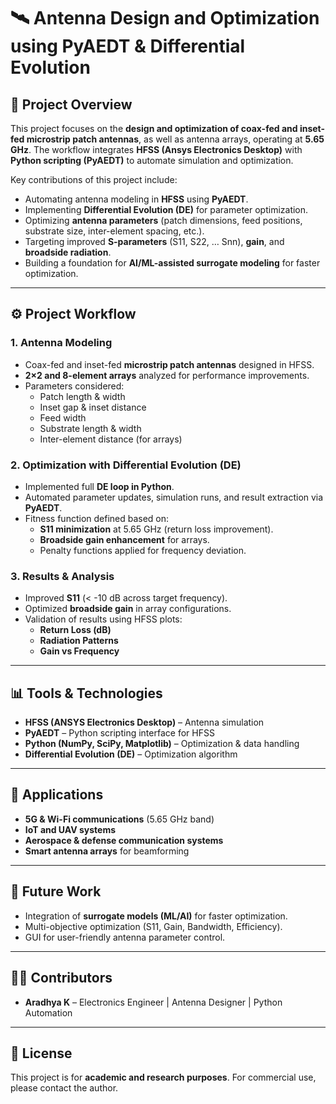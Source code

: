 # 🛰️ Antenna Design and Optimization using PyAEDT & Differential Evolution  

## 📌 Project Overview  
This project focuses on the **design and optimization of coax-fed and inset-fed microstrip patch antennas**, as well as antenna arrays, operating at **5.65 GHz**. The workflow integrates **HFSS (Ansys Electronics Desktop)** with **Python scripting (PyAEDT)** to automate simulation and optimization.  

Key contributions of this project include:  
- Automating antenna modeling in **HFSS** using **PyAEDT**.  
- Implementing **Differential Evolution (DE)** for parameter optimization.  
- Optimizing **antenna parameters** (patch dimensions, feed positions, substrate size, inter-element spacing, etc.).  
- Targeting improved **S-parameters** (S11, S22, … Snn), **gain**, and **broadside radiation**.  
- Building a foundation for **AI/ML-assisted surrogate modeling** for faster optimization.  

---

## ⚙️ Project Workflow  

### 1. Antenna Modeling  
- Coax-fed and inset-fed **microstrip patch antennas** designed in HFSS.  
- **2×2 and 8-element arrays** analyzed for performance improvements.  
- Parameters considered:  
  - Patch length & width  
  - Inset gap & inset distance  
  - Feed width  
  - Substrate length & width  
  - Inter-element distance (for arrays)  

### 2. Optimization with Differential Evolution (DE)  
- Implemented full **DE loop in Python**.  
- Automated parameter updates, simulation runs, and result extraction via **PyAEDT**.  
- Fitness function defined based on:  
  - **S11 minimization** at 5.65 GHz (return loss improvement).  
  - **Broadside gain enhancement** for arrays.  
  - Penalty functions applied for frequency deviation.  

### 3. Results & Analysis  
- Improved **S11** (< -10 dB across target frequency).  
- Optimized **broadside gain** in array configurations.  
- Validation of results using HFSS plots:  
  - **Return Loss (dB)**  
  - **Radiation Patterns**  
  - **Gain vs Frequency**  

---

## 📊 Tools & Technologies  
- **HFSS (ANSYS Electronics Desktop)** – Antenna simulation  
- **PyAEDT** – Python scripting interface for HFSS  
- **Python (NumPy, SciPy, Matplotlib)** – Optimization & data handling  
- **Differential Evolution (DE)** – Optimization algorithm  

---

## 🚀 Applications  
- **5G & Wi-Fi communications** (5.65 GHz band)  
- **IoT and UAV systems**  
- **Aerospace & defense communication systems**  
- **Smart antenna arrays** for beamforming  

---

## 🔮 Future Work  
- Integration of **surrogate models (ML/AI)** for faster optimization.  
- Multi-objective optimization (S11, Gain, Bandwidth, Efficiency).   
- GUI for user-friendly antenna parameter control.  

---

## 👨‍💻 Contributors  
- **Aradhya K** – Electronics Engineer | Antenna Designer | Python Automation   

---

## 📜 License  
This project is for **academic and research purposes**. For commercial use, please contact the author.  
